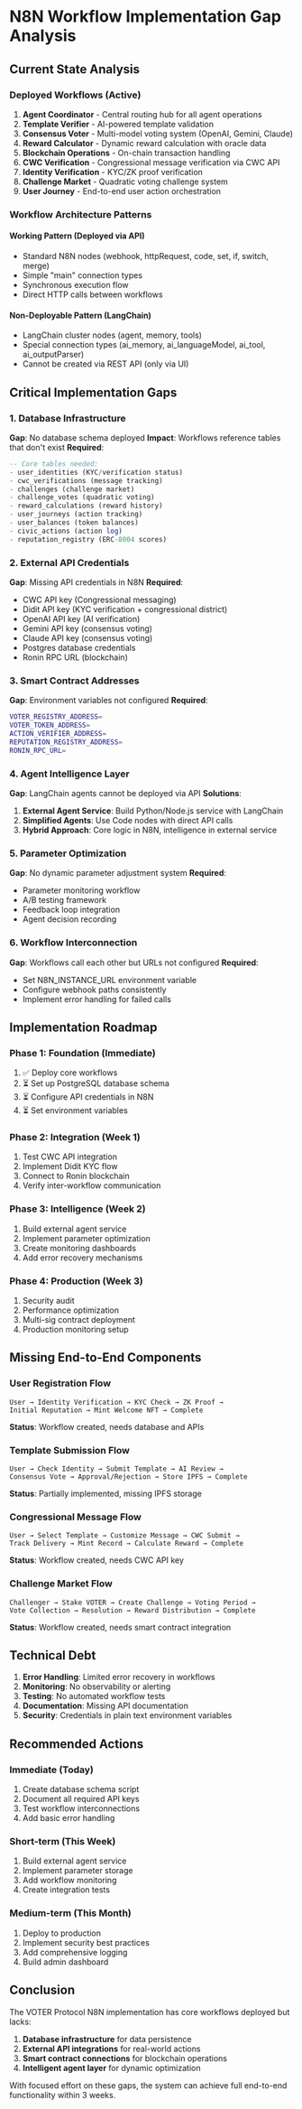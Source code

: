 # N8N Workflow Implementation Gap Analysis

## Current State Analysis

### Deployed Workflows (Active)
1. **Agent Coordinator** - Central routing hub for all agent operations
2. **Template Verifier** - AI-powered template validation
3. **Consensus Voter** - Multi-model voting system (OpenAI, Gemini, Claude)
4. **Reward Calculator** - Dynamic reward calculation with oracle data
5. **Blockchain Operations** - On-chain transaction handling
6. **CWC Verification** - Congressional message verification via CWC API
7. **Identity Verification** - KYC/ZK proof verification
8. **Challenge Market** - Quadratic voting challenge system
9. **User Journey** - End-to-end user action orchestration

### Workflow Architecture Patterns

#### Working Pattern (Deployed via API)
- Standard N8N nodes (webhook, httpRequest, code, set, if, switch, merge)
- Simple "main" connection types
- Synchronous execution flow
- Direct HTTP calls between workflows

#### Non-Deployable Pattern (LangChain)
- LangChain cluster nodes (agent, memory, tools)
- Special connection types (ai_memory, ai_languageModel, ai_tool, ai_outputParser)
- Cannot be created via REST API (only via UI)

## Critical Implementation Gaps

### 1. Database Infrastructure
**Gap**: No database schema deployed
**Impact**: Workflows reference tables that don't exist
**Required**:
```sql
-- Core tables needed:
- user_identities (KYC/verification status)
- cwc_verifications (message tracking)
- challenges (challenge market)
- challenge_votes (quadratic voting)
- reward_calculations (reward history)
- user_journeys (action tracking)
- user_balances (token balances)
- civic_actions (action log)
- reputation_registry (ERC-8004 scores)
```

### 2. External API Credentials
**Gap**: Missing API credentials in N8N
**Required**:
- CWC API key (Congressional messaging)
- Didit API key (KYC verification + congressional district)
- OpenAI API key (AI verification)
- Gemini API key (consensus voting)
- Claude API key (consensus voting)
- Postgres database credentials
- Ronin RPC URL (blockchain)

### 3. Smart Contract Addresses
**Gap**: Environment variables not configured
**Required**:
```bash
VOTER_REGISTRY_ADDRESS=
VOTER_TOKEN_ADDRESS=
ACTION_VERIFIER_ADDRESS=
REPUTATION_REGISTRY_ADDRESS=
RONIN_RPC_URL=
```

### 4. Agent Intelligence Layer
**Gap**: LangChain agents cannot be deployed via API
**Solutions**:
1. **External Agent Service**: Build Python/Node.js service with LangChain
2. **Simplified Agents**: Use Code nodes with direct API calls
3. **Hybrid Approach**: Core logic in N8N, intelligence in external service

### 5. Parameter Optimization
**Gap**: No dynamic parameter adjustment system
**Required**:
- Parameter monitoring workflow
- A/B testing framework
- Feedback loop integration
- Agent decision recording

### 6. Workflow Interconnection
**Gap**: Workflows call each other but URLs not configured
**Required**:
- Set N8N_INSTANCE_URL environment variable
- Configure webhook paths consistently
- Implement error handling for failed calls

## Implementation Roadmap

### Phase 1: Foundation (Immediate)
1. ✅ Deploy core workflows
2. ⏳ Set up PostgreSQL database schema
3. ⏳ Configure API credentials in N8N
4. ⏳ Set environment variables

### Phase 2: Integration (Week 1)
1. Test CWC API integration
2. Implement Didit KYC flow
3. Connect to Ronin blockchain
4. Verify inter-workflow communication

### Phase 3: Intelligence (Week 2)
1. Build external agent service
2. Implement parameter optimization
3. Create monitoring dashboards
4. Add error recovery mechanisms

### Phase 4: Production (Week 3)
1. Security audit
2. Performance optimization
3. Multi-sig contract deployment
4. Production monitoring setup

## Missing End-to-End Components

### User Registration Flow
```
User → Identity Verification → KYC Check → ZK Proof → 
Initial Reputation → Mint Welcome NFT → Complete
```
**Status**: Workflow created, needs database and APIs

### Template Submission Flow
```
User → Check Identity → Submit Template → AI Review → 
Consensus Vote → Approval/Rejection → Store IPFS → Complete
```
**Status**: Partially implemented, missing IPFS storage

### Congressional Message Flow
```
User → Select Template → Customize Message → CWC Submit → 
Track Delivery → Mint Record → Calculate Reward → Complete
```
**Status**: Workflow created, needs CWC API key

### Challenge Market Flow
```
Challenger → Stake VOTER → Create Challenge → Voting Period → 
Vote Collection → Resolution → Reward Distribution → Complete
```
**Status**: Workflow created, needs smart contract integration

## Technical Debt

1. **Error Handling**: Limited error recovery in workflows
2. **Monitoring**: No observability or alerting
3. **Testing**: No automated workflow tests
4. **Documentation**: Missing API documentation
5. **Security**: Credentials in plain text environment variables

## Recommended Actions

### Immediate (Today)
1. Create database schema script
2. Document all required API keys
3. Test workflow interconnections
4. Add basic error handling

### Short-term (This Week)
1. Build external agent service
2. Implement parameter storage
3. Add workflow monitoring
4. Create integration tests

### Medium-term (This Month)
1. Deploy to production
2. Implement security best practices
3. Add comprehensive logging
4. Build admin dashboard

## Conclusion

The VOTER Protocol N8N implementation has core workflows deployed but lacks:
1. **Database infrastructure** for data persistence
2. **External API integrations** for real-world actions
3. **Smart contract connections** for blockchain operations
4. **Intelligent agent layer** for dynamic optimization

With focused effort on these gaps, the system can achieve full end-to-end functionality within 3 weeks.